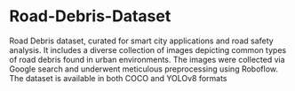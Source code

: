 # Road-Debris-Dataset
Road Debris dataset, curated for smart city applications and road safety analysis. It includes a diverse collection of images depicting common types of road debris found in urban environments. The images were collected via Google search and underwent meticulous preprocessing using Roboflow. The dataset is available in both COCO and YOLOv8 formats

